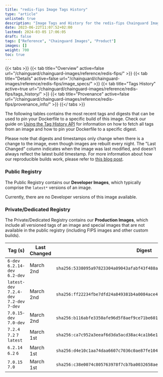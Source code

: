 ```yaml
---
title: "redis-fips Image Tags History"
type: "article"
unlisted: true
description: "Image Tags and History for the redis-fips Chainguard Image"
date: 2023-06-22T11:07:52+02:00
lastmod: 2024-03-05 17:06:05
draft: false
tags: ["Reference", "Chainguard Images", "Product"]
images: []
weight: 700
toc: true
---
```


{{< tabs >}}
{{< tab title="Overview" active=false url="/chainguard/chainguard-images/reference/redis-fips/" >}}
{{< tab title="Details" active=false url="/chainguard/chainguard-images/reference/redis-fips/image_specs/" >}}
{{< tab title="Tags History" active=true url="/chainguard/chainguard-images/reference/redis-fips/tags_history/" >}}
{{< tab title="Provenance" active=false url="/chainguard/chainguard-images/reference/redis-fips/provenance_info/" >}}
{{</ tabs >}}

The following tables contains the most recent tags and digests that can be used to pin your Dockerfile to a specific build of this image. Check our guide on [Using the Tag History API](/chainguard/chainguard-images/using-the-tag-history-api/) for information on how to fetch all tags from an image and how to pin your Dockerfile to a specific digest.

Please note that digests and timestamps only change when there is a change to the image, even though images are rebuilt every night. The "Last Changed" column indicates when the image was last modified, and doesn't always reflect the latest build timestamp. For more information about how our reproducible builds work, please refer to [this blog post](https://www.chainguard.dev/unchained/reproducing-chainguards-reproducible-image-builds).

### Public Registry
The Public Registry contains our **Developer Images**, which typically comprise the `latest*` versions of an image.

Currently, there are no Developer versions of this image available.

### Private/Dedicated Registry
The Private/Dedicated Registry contains our **Production Images**, which include all versioned tags of an image and special images that are not available in the public registry (including FIPS images and other custom builds).

| Tag (s)                                     | Last Changed | Digest                                                                    |
|---------------------------------------------|--------------|---------------------------------------------------------------------------|
|  `6-dev` `6.2.14-dev` `6.2-dev`             | March 2nd    | `sha256:5338095a97823304a09043afabf43f488a7f6cff6a136a0aa029643b78ce2592` |
|  `latest-dev` `7.2.4-dev` `7.2-dev` `7-dev` | March 2nd    | `sha256:ff22234fbe7dfd24a849381b4a0084ace4daf016b4d3793cdf36cee7dbb94812` |
|  `7.0.15-dev` `7.0-dev`                     | March 2nd    | `sha256:b116abfe3350afe96d5f8aef9ce71be6010494062cdaaa6d42037767c7f19d7f` |
|  `7.2.4` `7.2` `7` `latest`                 | March 1st    | `sha256:ca7c952a3eeaf6d3da5acd38ac4ca1b6e12a3b9f658f8cb42b2549e819e12a77` |
|  `6.2.14` `6.2` `6`                         | March 1st    | `sha256:d4e10c1aa74daa6607c7036c0ae87fe10471bd54cc655f60926b9953ab499cff` |
|  `7.0.15` `7.0`                             | March 1st    | `sha256:c38e0074c805763978f7cb7ba0032658ae2e2e524b831c06ef83e81239b120cc` |

